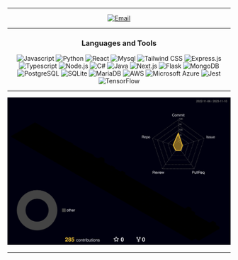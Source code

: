 <hr />

<p align="center">
   <a href="mailto:antti@windowslive.com" target="_blank">
   <img alt="Email" src="https://img.shields.io/badge/Email-antti%40windowslive.com-7289DA?style=for-the-badge&logo=Microsoft-Outlook&logoColor=white" />
  </a>
</p>

<hr />

<h3 align="center">Languages and Tools</h3>
<p align="center">
<img alt="Javascript" src="https://img.shields.io/badge/-JAVASCRIPT-black?style=for-the-badge&logo=JavaScript&logoColor=7289DA" />
<img alt="Python" src="https://img.shields.io/badge/-Python-black?style=for-the-badge&logo=Python&logoColor=7289DA" />
<img alt="React" src="https://img.shields.io/badge/-React-black?style=for-the-badge&logo=React&logoColor=7289DA" />
<img alt="Mysql" src="https://img.shields.io/badge/-Mysql-black?style=for-the-badge&logo=Mysql&logoColor=7289DA" />
<img alt="Tailwind CSS" src="https://img.shields.io/badge/-Tailwind%20CSS-black?style=for-the-badge&logo=tailwind-css&logoColor=7289DA" />
<img alt="Express.js" src="https://img.shields.io/badge/-Express.js-black?style=for-the-badge&logo=express&logoColor=7289DA" />
<img alt="Typescript" src="https://img.shields.io/badge/-Typescript-black?style=for-the-badge&logo=typescript&logoColor=7289DA" />
<img alt="Node.js" src="https://img.shields.io/badge/-Node.js-black?style=for-the-badge&logo=node.js&logoColor=7289DA" />
<img alt="C#" src="https://img.shields.io/badge/-C%23-black?style=for-the-badge&logo=C%20Sharp&logoColor=239120" />
<img alt="Java" src="https://img.shields.io/badge/-Java-black?style=for-the-badge&logo=Java&logoColor=007396" />
<img alt="Next.js" src="https://img.shields.io/badge/-Next.js-black?style=for-the-badge&logo=Next.js&logoColor=7289DA" />
<img alt="Flask" src="https://img.shields.io/badge/-Flask-black?style=for-the-badge&logo=flask&logoColor=7289DA" />
<img alt="MongoDB" src="https://img.shields.io/badge/-MongoDB-black?style=for-the-badge&logo=mongodb&logoColor=7289DA" />
<img alt="PostgreSQL" src="https://img.shields.io/badge/-PostgreSQL-black?style=for-the-badge&logo=postgresql&logoColor=7289DA" />
<img alt="SQLite" src="https://img.shields.io/badge/-SQLite-black?style=for-the-badge&logo=sqlite&logoColor=7289DA" />
<img alt="MariaDB" src="https://img.shields.io/badge/-MariaDB-black?style=for-the-badge&logo=mariadb&logoColor=7289DA" />
<img alt="AWS" src="https://img.shields.io/badge/-AWS-black?style=for-the-badge&logo=amazon-aws&logoColor=7289DA" />
<img alt="Microsoft Azure" src="https://img.shields.io/badge/-Microsoft%20Azure-black?style=for-the-badge&logo=microsoft-azure&logoColor=7289DA" />
<img alt="Jest" src="https://img.shields.io/badge/-Jest-black?style=for-the-badge&logo=jest&logoColor=7289DA" />
<img alt="TensorFlow" src="https://img.shields.io/badge/-TensorFlow-black?style=for-the-badge&logo=tensorflow&logoColor=7289DA" />

<hr />

<div aling="center">

[![Github Statistic](./profile-3d-contrib/profile-night-rainbow.svg)](https://github.com/Antzaa)

</div>

<hr />
